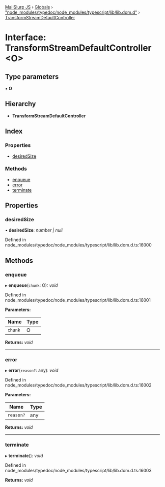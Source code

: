 [MailSlurp JS](../README.md) › [Globals](../globals.md) › ["node_modules/typedoc/node_modules/typescript/lib/lib.dom.d"](../modules/_node_modules_typedoc_node_modules_typescript_lib_lib_dom_d_.md) › [TransformStreamDefaultController](_node_modules_typedoc_node_modules_typescript_lib_lib_dom_d_.transformstreamdefaultcontroller.md)

# Interface: TransformStreamDefaultController <**O**>

## Type parameters

▪ **O**

## Hierarchy

* **TransformStreamDefaultController**

## Index

### Properties

* [desiredSize](_node_modules_typedoc_node_modules_typescript_lib_lib_dom_d_.transformstreamdefaultcontroller.md#desiredsize)

### Methods

* [enqueue](_node_modules_typedoc_node_modules_typescript_lib_lib_dom_d_.transformstreamdefaultcontroller.md#enqueue)
* [error](_node_modules_typedoc_node_modules_typescript_lib_lib_dom_d_.transformstreamdefaultcontroller.md#error)
* [terminate](_node_modules_typedoc_node_modules_typescript_lib_lib_dom_d_.transformstreamdefaultcontroller.md#terminate)

## Properties

###  desiredSize

• **desiredSize**: *number | null*

Defined in node_modules/typedoc/node_modules/typescript/lib/lib.dom.d.ts:16000

## Methods

###  enqueue

▸ **enqueue**(`chunk`: O): *void*

Defined in node_modules/typedoc/node_modules/typescript/lib/lib.dom.d.ts:16001

**Parameters:**

Name | Type |
------ | ------ |
`chunk` | O |

**Returns:** *void*

___

###  error

▸ **error**(`reason?`: any): *void*

Defined in node_modules/typedoc/node_modules/typescript/lib/lib.dom.d.ts:16002

**Parameters:**

Name | Type |
------ | ------ |
`reason?` | any |

**Returns:** *void*

___

###  terminate

▸ **terminate**(): *void*

Defined in node_modules/typedoc/node_modules/typescript/lib/lib.dom.d.ts:16003

**Returns:** *void*
